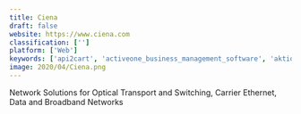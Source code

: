 ```yaml
---
title: Ciena
draft: false 
website: https://www.ciena.com
classification: ['']
platform: ['Web']
keywords: ['api2cart', 'activeone_business_management_software', 'aktion_associates', 'datascience', 'denovo', 'managedoffice', 'oneneck_it_solutions', 'sirius', 'veritis_group_inc', 'vertiv_co']
image: 2020/04/Ciena.png
---
```

Network Solutions for Optical Transport and Switching, Carrier Ethernet, Data and Broadband Networks